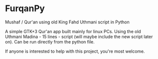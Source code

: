 # FurqanPy
Mushaf / Qur'an using old King Fahd Uthmani script in Python

A simple GTK+3 Qur'an app built mainly for linux PCs.
Using the old Uthmani Madina - 15 lines - script (will maybe include the new script later on).
Can be run directly from the python file.

If anyone is interested to help with this project, you're most welcome.
